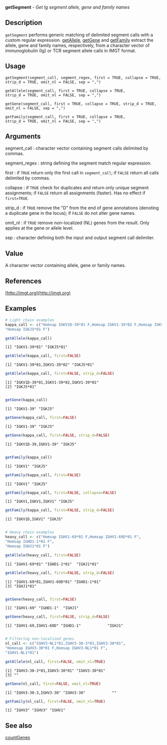 **getSegment** - *Get Ig segment allele, gene and family names*

Description
--------------------

`getSegment` performs generic matching of delimited segment calls with a custom 
regular expression. [getAllele](getSegment.md), [getGene](getSegment.md) and [getFamily](getSegment.md) extract 
the allele, gene and family names, respectively, from a character vector of 
immunoglobulin (Ig) or TCR segment allele calls in IMGT format.


Usage
--------------------
```
getSegment(segment_call, segment_regex, first = TRUE, collapse = TRUE,
strip_d = TRUE, omit_nl = FALSE, sep = ",")
```
```
getAllele(segment_call, first = TRUE, collapse = TRUE,
strip_d = TRUE, omit_nl = FALSE, sep = ",")
```
```
getGene(segment_call, first = TRUE, collapse = TRUE, strip_d = TRUE,
omit_nl = FALSE, sep = ",")
```
```
getFamily(segment_call, first = TRUE, collapse = TRUE,
strip_d = TRUE, omit_nl = FALSE, sep = ",")
```

Arguments
-------------------

segment_call
:   character vector containing segment calls delimited by commas.

segment_regex
:   string defining the segment match regular expression.

first
:   if `TRUE` return only the first call in 
`segment_call`; if `FALSE` return all calls 
delimited by commas.

collapse
:   if `TRUE` check for duplicates and return only unique 
segment assignments; if `FALSE` return all assignments 
(faster). Has no effect if `first=TRUE`.

strip_d
:   if `TRUE` remove the "D" from the end of gene annotations 
(denoting a duplicate gene in the locus); 
if `FALSE` do not alter gene names.

omit_nl
:   if `TRUE` remove non-localized (NL) genes from the result.
Only applies at the gene or allele level.

sep
:   character defining both the input and output segment call 
delimiter.




Value
-------------------

A character vector containing allele, gene or family names.


References
-------------------

[http://imgt.org](http://imgt.org)



Examples
-------------------

```R
# Light chain examples
kappa_call <- c("Homsap IGKV1D-39*01 F,Homsap IGKV1-39*02 F,Homsap IGKV1-39*01",
"Homsap IGKJ5*01 F")

getAllele(kappa_call)

```


```
[1] "IGKV1-39*01" "IGKJ5*01"   

```


```R
getAllele(kappa_call, first=FALSE)

```


```
[1] "IGKV1-39*01,IGKV1-39*02" "IGKJ5*01"               

```


```R
getAllele(kappa_call, first=FALSE, strip_d=FALSE)

```


```
[1] "IGKV1D-39*01,IGKV1-39*02,IGKV1-39*01"
[2] "IGKJ5*01"                            

```


```R

getGene(kappa_call)

```


```
[1] "IGKV1-39" "IGKJ5"   

```


```R
getGene(kappa_call, first=FALSE)

```


```
[1] "IGKV1-39" "IGKJ5"   

```


```R
getGene(kappa_call, first=FALSE, strip_d=FALSE)

```


```
[1] "IGKV1D-39,IGKV1-39" "IGKJ5"             

```


```R

getFamily(kappa_call)

```


```
[1] "IGKV1" "IGKJ5"

```


```R
getFamily(kappa_call, first=FALSE)

```


```
[1] "IGKV1" "IGKJ5"

```


```R
getFamily(kappa_call, first=FALSE, collapse=FALSE)

```


```
[1] "IGKV1,IGKV1,IGKV1" "IGKJ5"            

```


```R
getFamily(kappa_call, first=FALSE, strip_d=FALSE)

```


```
[1] "IGKV1D,IGKV1" "IGKJ5"       

```


```R

# Heavy chain examples
heavy_call <- c("Homsap IGHV1-69*01 F,Homsap IGHV1-69D*01 F", 
"Homsap IGHD1-1*01 F", 
"Homsap IGHJ1*01 F")

getAllele(heavy_call, first=FALSE)

```


```
[1] "IGHV1-69*01" "IGHD1-1*01"  "IGHJ1*01"   

```


```R
getAllele(heavy_call, first=FALSE, strip_d=FALSE)

```


```
[1] "IGHV1-69*01,IGHV1-69D*01" "IGHD1-1*01"              
[3] "IGHJ1*01"                

```


```R

getGene(heavy_call, first=FALSE)

```


```
[1] "IGHV1-69" "IGHD1-1"  "IGHJ1"   

```


```R
getGene(heavy_call, first=FALSE, strip_d=FALSE)

```


```
[1] "IGHV1-69,IGHV1-69D" "IGHD1-1"            "IGHJ1"             

```


```R

# Filtering non-localized genes
nl_call <- c("IGHV3-NL1*01,IGHV3-30-3*01,IGHV3-30*01", 
"Homosap IGHV3-30*01 F,Homsap IGHV3-NL1*01 F",
"IGHV1-NL1*01")

getAllele(nl_call, first=FALSE, omit_nl=TRUE)

```


```
[1] "IGHV3-30-3*01,IGHV3-30*01" "IGHV3-30*01"              
[3] ""                         

```


```R
getGene(nl_call, first=FALSE, omit_nl=TRUE)

```


```
[1] "IGHV3-30-3,IGHV3-30" "IGHV3-30"            ""                   

```


```R
getFamily(nl_call, first=FALSE, omit_nl=TRUE)
```


```
[1] "IGHV3" "IGHV3" "IGHV1"

```



See also
-------------------

[countGenes](countGenes.md)






